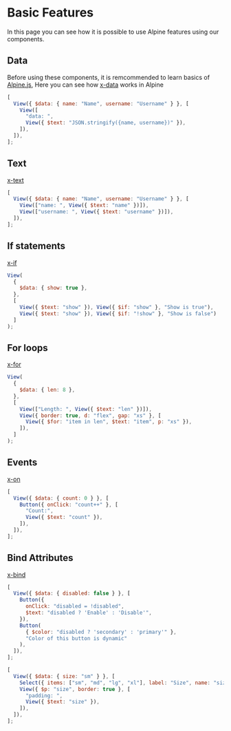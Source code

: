 # Basic Features

In this page you can see how it is possible to use Alpine features using our components. 


## Data
Before using these components, it is remcommended to learn basics of <a href="https://alpinejs.dev">Alpine.js</a>, Here you can see how [x-data](https://alpinejs.dev/directives/data) works in Alpine

```js
[
  View({ $data: { name: "Name", username: "Username" } }, [
    View([
      "data: ",
      View({ $text: "JSON.stringify({name, username})" }),
    ]),
  ]),
];
```

## Text

[x-text](https://alpinejs.dev/directives/text)

```js
[
  View({ $data: { name: "Name", username: "Username" } }, [
    View(["name: ", View({ $text: "name" })]),
    View(["username: ", View({ $text: "username" })]),
  ]),
];
```


## If statements

[x-if](https://alpinejs.dev/directives/if)

```js
View(
  {
    $data: { show: true },
  },
  [
    View({ $text: "show" }), View({ $if: "show" }, "Show is true"),
    View({ $text: "show" }), View({ $if: "!show" }, "Show is false")
  ]
);
```

## For loops

[x-for](https://alpinejs.dev/directives/for)

```js
View(
  {
    $data: { len: 8 },
  },
  [
    View(["Length: ", View({ $text: "len" })]),
    View({ border: true, d: "flex", gap: "xs" }, [
      View({ $for: "item in len", $text: "item", p: "xs" }),
    ]),
  ]
);
```

## Events

[x-on](https://alpinejs.dev/directives/on)

```js
[
  View({ $data: { count: 0 } }, [
    Button({ onClick: "count++" }, [
      "Count:",
      View({ $text: "count" }),
    ]),
  ]),
];
```

## Bind Attributes

[x-bind](https://alpinejs.dev/directives/bind)

```js
[
  View({ $data: { disabled: false } }, [
    Button({
      onClick: "disabled = !disabled",
      $text: "disabled ? 'Enable' : 'Disable'",
    }),
    Button(
      { $color: "disabled ? 'secondary' : 'primary'" },
      "Color of this button is dynamic"
    ),
  ]),
];
```

```js
[
  View({ $data: { size: "sm" } }, [
    Select({ items: ["sm", "md", "lg", "xl"], label: "Size", name: "size" }),
    View({ $p: "size", border: true }, [
      "padding: ",
      View({ $text: "size" }),
    ]),
  ]),
];
```
